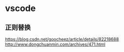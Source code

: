 # vscode
## 正则替换
https://blog.csdn.net/goocheez/article/details/82218688
http://www.dongchuanmin.com/archives/471.html